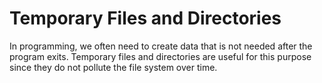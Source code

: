 # Temporary Files and Directories

In programming, we often need to create data that is not needed after the program exits. Temporary files and directories are useful for this purpose since they do not pollute the file system over time.
